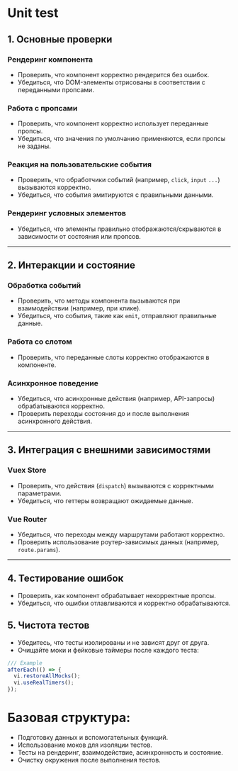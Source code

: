 # Unit test

## 1. Основные проверки

### Рендеринг компонента

- Проверить, что компонент корректно рендерится без ошибок.
- Убедиться, что DOM-элементы отрисованы в соответствии с переданными пропсами.

### Работа с пропсами

- Проверить, что компонент корректно использует переданные пропсы.
- Убедиться, что значения по умолчанию применяются, если пропсы не заданы.

### Реакция на пользовательские события

- Проверить, что обработчики событий (например, `click`, `input` `...`) вызываются корректно.
- Убедиться, что события эмитируются с правильными данными.

### Рендеринг условных элементов

- Убедиться, что элементы правильно отображаются/скрываются в зависимости от состояния или пропсов.

---

## 2. Интеракции и состояние

### Обработка событий

- Проверить, что методы компонента вызываются при взаимодействии (например, при клике).
- Убедиться, что события, такие как `emit`, отправляют правильные данные.

### Работа со слотом

- Проверить, что переданные слоты корректно отображаются в компоненте.

### Асинхронное поведение

- Убедиться, что асинхронные действия (например, API-запросы) обрабатываются корректно.
- Проверить переходы состояния до и после выполнения асинхронного действия.

---

## 3. Интеграция с внешними зависимостями

### Vuex Store

- Проверить, что действия (`dispatch`) вызываются с корректными параметрами.
- Убедиться, что геттеры возвращают ожидаемые данные.

### Vue Router

- Убедиться, что переходы между маршрутами работают корректно.
- Проверить использование роутер-зависимых данных (например, `route.params`).

---

## 4. Тестирование ошибок

- Проверить, как компонент обрабатывает некорректные пропсы.
- Убедиться, что ошибки отлавливаются и корректно обрабатываются.


## 5. Чистота тестов

- Убедитесь, что тесты изолированы и не зависят друг от друга.
- Очищайте моки и фейковые таймеры после каждого теста:
```javascript
/// Example
afterEach(() => {
  vi.restoreAllMocks();
  vi.useRealTimers();
});
```

# Базовая структура:
 - Подготовку данных и вспомогательных функций.
 - Использование моков для изоляции тестов.
 - Тесты на рендеринг, взаимодействие, асинхронность и состояние.
 - Очистку окружения после выполнения тестов.
